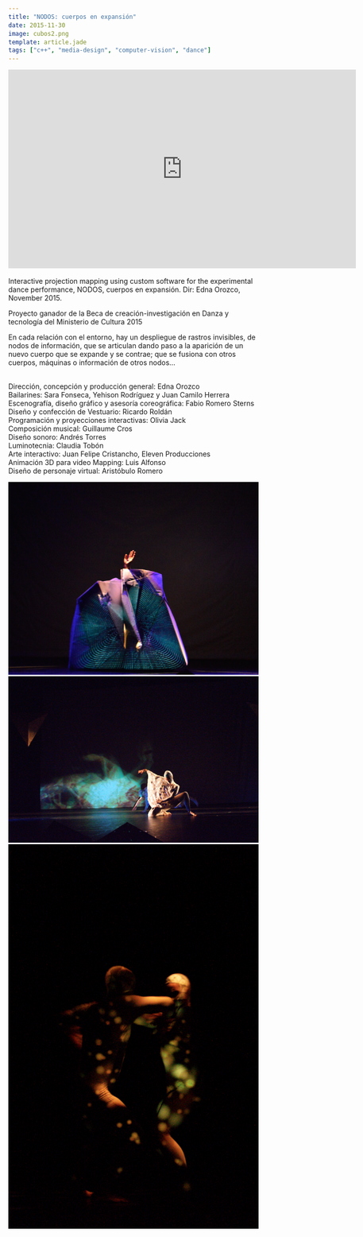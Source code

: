```yaml
---
title: "NODOS: cuerpos en expansión"
date: 2015-11-30
image: cubos2.png
template: article.jade
tags: ["c++", "media-design", "computer-vision", "dance"]
---
```


<span class="more"></span>

<iframe src="https://player.vimeo.com/video/304017065?title=0&amp;byline=0&amp;portrait=0&amp;color=ffffff&amp;autoplay=1&amp;loop=1" width="700" height="400" frameborder="0" webkitallowfullscreen mozallowfullscreen allowfullscreen></iframe>

Interactive projection mapping using custom software for the experimental dance performance, NODOS, cuerpos en expansión. Dir: Edna Orozco, November 2015.

Proyecto ganador de la Beca de creación-investigación en Danza y tecnología del Ministerio de Cultura 2015

En cada relación con el entorno, hay un despliegue de rastros invisibles, de nodos de información, que se articulan dando paso a la aparición de un nuevo cuerpo que se expande y se contrae; que se fusiona con otros cuerpos, máquinas o información de otros nodos...

</br>Dirección, concepción y producción general: Edna Orozco
</br>Bailarines: Sara Fonseca, Yehison Rodríguez y Juan Camilo Herrera
</br>Escenografía, diseño gráfico y asesoría coreográfica: Fabio Romero Sterns
</br>Diseño y confección de Vestuario: Ricardo Roldán
</br>Programación y proyecciones interactivas: Olivia Jack
</br>Composición musical: Guillaume Cros
</br>Diseño sonoro: Andrés Torres
</br>Luminotecnia: Claudia Tobón
</br>Arte interactivo: Juan Felipe Cristancho, Eleven Producciones
</br>Animación 3D para video Mapping: Luis Alfonso
</br>Diseño de personaje virtual: Aristóbulo Romero

![splash](caja.png)
![splash](rastros.png)
![splash](particulas.png)
